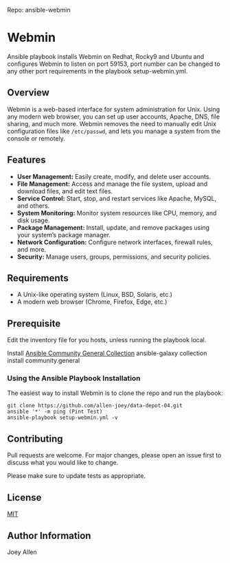 Repo: ansible-webmin

# Webmin
Ansible playbook installs Webmin on Redhat, Rocky9 and Ubuntu and configures Webmin to listen on port 59153, port number can be changed to any other port requirements in the playbook setup-webmin.yml.

## Overview
Webmin is a web-based interface for system administration for Unix. Using any modern web browser, you can set up user accounts, Apache, DNS, file sharing, and much more. Webmin removes the need to manually edit Unix configuration files like `/etc/passwd`, and lets you manage a system from the console or remotely.

## Features
- **User Management:** Easily create, modify, and delete user accounts.
- **File Management:** Access and manage the file system, upload and download files, and edit text files.
- **Service Control:** Start, stop, and restart services like Apache, MySQL, and others.
- **System Monitoring:** Monitor system resources like CPU, memory, and disk usage.
- **Package Management:** Install, update, and remove packages using your system’s package manager.
- **Network Configuration:** Configure network interfaces, firewall rules, and more.
- **Security:** Manage users, groups, permissions, and security policies.

## Requirements
- A Unix-like operating system (Linux, BSD, Solaris, etc.)
- A modern web browser (Chrome, Firefox, Edge, etc.)

## Prerequisite

Edit the inventory file for you hosts, unless running the playbook local.

Install
[Ansible Community General Collection](https://github.com/ansible-collections/community.general)
ansible-galaxy collection install community.general 

### Using the Ansible Playbook Installation
The easiest way to install Webmin is to clone the repo and run the playbook:

```
git clone https://github.com/allen-joey/data-depot-04.git
ansible '*' -m ping (Pint Test)
ansible-playbook setup-webmin.yml -v

```
## Contributing
Pull requests are welcome. For major changes, please open an issue first to discuss what you would like to change.

Please make sure to update tests as appropriate.

## License
[MIT](https://choosealicense.com/licenses/mit/)

## Author Information

Joey Allen